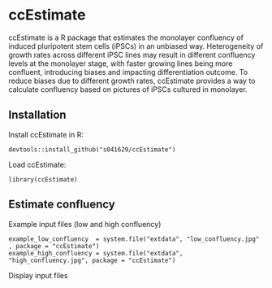 # ccEstimate

ccEstimate is a R package that estimates the monolayer confluency of induced pluripotent stem cells (iPSCs) in an unbiased way. 
Heterogeneity of growth rates across different iPSC lines may result in different confluency levels at the monolayer stage, with faster growing lines being more confluent, introducing biases and impacting differentiation outcome. 
To reduce biases due to different growth rates, ccEstimate provides a way to calculate confluency based on pictures of iPSCs cultured in monolayer. 

## Installation

Install ccEstimate in R:

```
devtools::install_github("s041629/ccEstimate")
```

Load ccEstimate:

```
library(ccEstimate)
```

## Estimate confluency

Example input files (low and high confluency)

```
example_low_confluency  = system.file("extdata", "low_confluency.jpg" , package = "ccEstimate")
example_high_confluency = system.file("extdata", "high_confluency.jpg", package = "ccEstimate")
```

Display input files
